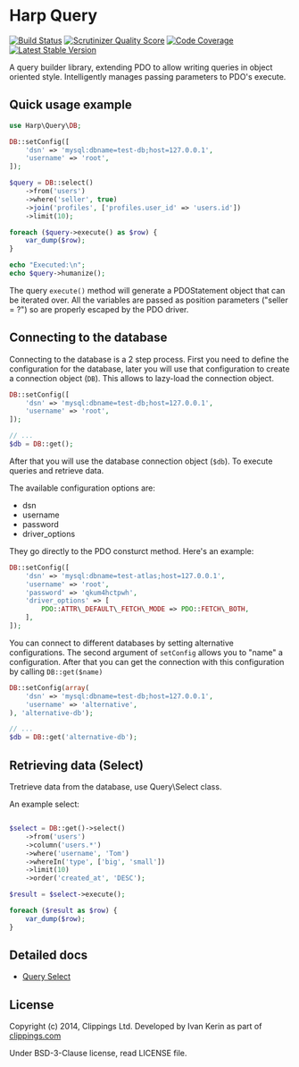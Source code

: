 # Harp Query

[![Build Status](https://travis-ci.org/clippings/atlas.svg?branch=master)](https://travis-ci.org/clippings/atlas)
[![Scrutinizer Quality Score](https://scrutinizer-ci.com/g/clippings/atlas/badges/quality-score.png?s=429880c25663a4c0c4768fbb4158abe048726e82)](https://scrutinizer-ci.com/g/clippings/atlas/)
[![Code Coverage](https://scrutinizer-ci.com/g/clippings/atlas/badges/coverage.png?s=e32088c682e67d1c7eec28b58f9c6a34a2123ed7)](https://scrutinizer-ci.com/g/clippings/atlas/)
[![Latest Stable Version](https://poser.pugx.org/clippings/atlas/v/stable.svg)](https://packagist.org/packages/clippings/atlas)

A query builder library, extending PDO to allow writing queries in object oriented style.
Intelligently manages passing parameters to PDO's execute.

## Quick usage example

```php
use Harp\Query\DB;

DB::setConfig([
    'dsn' => 'mysql:dbname=test-db;host=127.0.0.1',
    'username' => 'root',
]);

$query = DB::select()
    ->from('users')
    ->where('seller', true)
    ->join('profiles', ['profiles.user_id' => 'users.id'])
    ->limit(10);

foreach ($query->execute() as $row) {
    var_dump($row);
}

echo "Executed:\n";
echo $query->humanize();
```

The query ``execute()`` method will generate a PDOStatement object that can be iterated over. All the variables are passed as position parameters ("seller = ?") so are properly escaped by the PDO driver.

## Connecting to the database

Connecting to the database is a 2 step process. First you need to define the configuration for the database, later you will use that configuration to create a connection object (``DB``). This allows to lazy-load the connection object.

```php
DB::setConfig([
    'dsn' => 'mysql:dbname=test-db;host=127.0.0.1',
    'username' => 'root',
]);

// ...
$db = DB::get();
```
After that you will use the database connection object (``$db``). To execute queries and retrieve data.

The available configuration options are:

 - dsn
 - username
 - password
 - driver_options

They go directly to the PDO consturct method. Here's an example:

```php
DB::setConfig([
    'dsn' => 'mysql:dbname=test-atlas;host=127.0.0.1',
    'username' => 'root',
    'password' => 'qkum4hctpwh',
    'driver_options' => [
        PDO::ATTR\_DEFAULT\_FETCH\_MODE => PDO::FETCH\_BOTH,
    ],
]);
```

You can connect to different databases by setting alternative configurations. The second argument of ``setConfig`` allows you to "name" a configuration. After that you can get the connection with this configuration by calling ``DB::get($name)``

```php
DB::setConfig(array(
    'dsn' => 'mysql:dbname=test-db;host=127.0.0.1',
    'username' => 'alternative',
), 'alternative-db');

// ...
$db = DB::get('alternative-db');
```

## Retrieving data (Select)

Tretrieve data from the database, use Query\Select class.

An example select:

```php

$select = DB::get()->select()
    ->from('users')
    ->column('users.*')
    ->where('username', 'Tom')
    ->whereIn('type', ['big', 'small'])
    ->limit(10)
    ->order('created_at', 'DESC');

$result = $select->execute();

foreach ($result as $row) {
    var_dump($row);
}
```

## Detailed docs

- [Query Select](/docs/Select.md)

## License

Copyright (c) 2014, Clippings Ltd. Developed by Ivan Kerin as part of [clippings.com](http://clippings.com)

Under BSD-3-Clause license, read LICENSE file.
